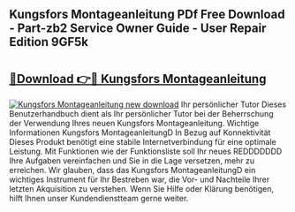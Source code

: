 ## Kungsfors Montageanleitung PDf Free Download - Part-zb2 Service Owner Guide - User Repair Edition 9GF5k

# <h2><a href="http://df6hof1.blite.top/?on=Kungsfors+Montageanleitung">🔗Download 👉🔴 Kungsfors Montageanleitung</a></h2>

[![Kungsfors Montageanleitung new download](https://i.imgur.com/lujVjoI.png)](http://df6hof1.blite.top/?on=Kungsfors+Montageanleitung)
Ihr persönlicher Tutor Dieses Benutzerhandbuch dient als Ihr persönlicher Tutor bei der Beherrschung der Verwendung Ihres neuen Kungsfors Montageanleitung. Wichtige Informationen Kungsfors MontageanleitungD In Bezug auf Konnektivität Dieses Produkt benötigt eine stabile Internetverbindung für eine optimale Leistung. Mit Funktionen wie der Funktionsliste soll Ihr neues REDDDDDDD Ihre Aufgaben vereinfachen und Sie in die Lage versetzen, mehr zu erreichen. Wir glauben, dass das Kungsfors MontageanleitungD ein wichtiges Instrument für Ihr Bestreben war, die Vor- und Nachteile Ihrer letzten Akquisition zu verstehen. Wenn Sie Hilfe oder Klärung benötigen, hilft Ihnen unser Kundendienstteam gerne weiter.
